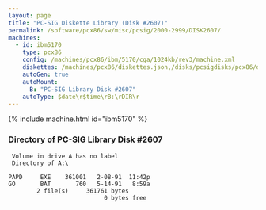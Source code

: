 ```yaml
---
layout: page
title: "PC-SIG Diskette Library (Disk #2607)"
permalink: /software/pcx86/sw/misc/pcsig/2000-2999/DISK2607/
machines:
  - id: ibm5170
    type: pcx86
    config: /machines/pcx86/ibm/5170/cga/1024kb/rev3/machine.xml
    diskettes: /machines/pcx86/diskettes.json,/disks/pcsigdisks/pcx86/diskettes.json
    autoGen: true
    autoMount:
      B: "PC-SIG Library Disk #2607"
    autoType: $date\r$time\rB:\rDIR\r
---
```


{% include machine.html id="ibm5170" %}

### Directory of PC-SIG Library Disk #2607

     Volume in drive A has no label
     Directory of A:\

    PAPD     EXE    361001   2-08-91  11:42p
    GO       BAT       760   5-14-91   8:59a
            2 file(s)     361761 bytes
                               0 bytes free
